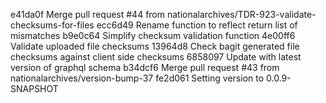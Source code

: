 e41da0f Merge pull request #44 from nationalarchives/TDR-923-validate-checksums-for-files
ecc6d49 Rename function to reflect return list of mismatches
b9e0c64 Simplify checksum validation function
4e00ff6 Validate uploaded file checksums
13964d8 Check bagit generated file checksums against client side checksums
6858097 Update with latest version of graphql schema
b34dcf6 Merge pull request #43 from nationalarchives/version-bump-37
fe2d061 Setting version to 0.0.9-SNAPSHOT

